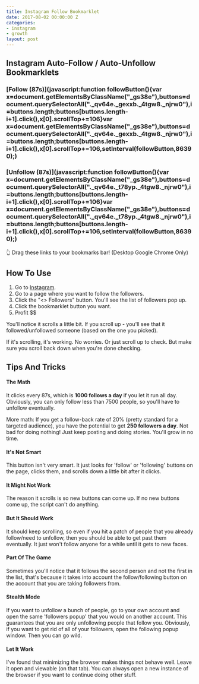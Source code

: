 ```yaml
---
title: Instagram Follow Bookmarklet
date: 2017-08-02 00:00:00 Z
categories:
- instagram
- growth
layout: post
---
```


## Instagram Auto-Follow / Auto-Unfollow Bookmarklets

### [Follow (87s)](javascript:function followButton(){var x=document.getElementsByClassName("_gs38e"),buttons=document.querySelectorAll("._qv64e._gexxb._4tgw8._njrw0"),i=buttons.length;buttons[buttons.length-i+1].click(),x[0].scrollTop+=106}var x=document.getElementsByClassName("_gs38e"),buttons=document.querySelectorAll("._qv64e._gexxb._4tgw8._njrw0"),i=buttons.length;buttons[buttons.length-i+1].click(),x[0].scrollTop+=106,setInterval(followButton,86390);)

### [Unfollow (87s)](javascript:function followButton(){var x=document.getElementsByClassName("_gs38e"),buttons=document.querySelectorAll("._qv64e._t78yp._4tgw8._njrw0"),i=buttons.length;buttons[buttons.length-i+1].click(),x[0].scrollTop+=106}var x=document.getElementsByClassName("_gs38e"),buttons=document.querySelectorAll("._qv64e._t78yp._4tgw8._njrw0"),i=buttons.length;buttons[buttons.length-i+1].click(),x[0].scrollTop+=106,setInterval(followButton,86390);)

👆 Drag these links to your bookmarks bar! (Desktop Google Chrome Only)

## How To Use

1. Go to [Instagram](https://instagram.com).
2. Go to a page where you want to follow the followers.
3. Click the "<<some number>> Followers" button. You'll see the list of followers pop up.
4. Click the bookmarklet button you want.
5. Profit $$

You'll notice it scrolls a little bit. If you scroll up - you'll see that it followed/unfollowed someone (based on the one you picked).

If it's scrolling, it's working. No worries. Or just scroll up to check. But make sure you scroll back down when you're done checking.

## Tips And Tricks

#### The Math
It clicks every 87s, which is **1000 follows a day** if you let
it run all day. Obviously, you can only follow less than 7500 people, so you'll have to unfollow eventually.

More math: If you get a follow-back rate of 20% (pretty standard for a targeted audience), you have the potential to get **250 followers a day**. Not bad for doing nothing! Just keep posting and doing stories. You'll grow in no time.

#### It's Not Smart
This button isn't very smart. It just looks for 'follow' or 'following' buttons on the page, clicks them,
and scrolls down a little bit after it clicks. 

#### It Might Not Work
The reason it scrolls is so new buttons can come up. If no new buttons come up, the script can't do anything.

#### But It Should Work
It should keep scrolling, so even if you hit a patch of people that you already follow/need to unfollow, then you should be able to get past them eventually. It just won't follow anyone for a while until it gets to new faces.

#### Part Of The Game
Sometimes you'll notice that it follows the second person and not the first in the list, that's because it takes into account
the follow/following button on the account that you are taking followers from.

#### Stealth Mode
If you want to unfollow a bunch of people, go to your own account and open the same 'followers popup' that you would on another account.
This guarantees that you are only unfollowing people that follow you. Obviously, if you want to get rid of all of your followers, open the following popup window. Then you can go wild.

#### Let It Work
I've found that minimizing the browser makes things not behave well. Leave it open and viewable (on that tab). 
You can always open a new instance of the browser if you want to continue doing other stuff.

